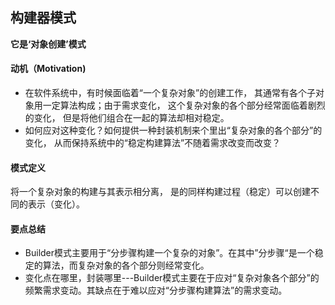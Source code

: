 ## 构建器模式

**它是‘对象创建’模式**

#### 动机（Motivation)

* 在软件系统中，有时候面临着“一个复杂对象”的创建工作， 其通常有各个子对象用一定算法构成；由于需求变化， 这个复杂对象的各个部分经常面临着剧烈的变化， 但是将他们组合在一起的算法却相对稳定。
* 如何应对这种变化？如何提供一种封装机制来个里出“复杂对象的各个部分”的变化， 从而保持系统中的“稳定构建算法”不随着需求改变而改变？

#### 模式定义

将一个复杂对象的构建与其表示相分离， 是的同样构建过程（稳定）可以创建不同的表示（变化）。



#### 要点总结

* Builder模式主要用于“分步骤构建一个复杂的对象”。在其中”分步骤“是一个稳定的算法，而复杂对象的各个部分则经常变化。
* 变化点在哪里，封装哪里---Builder模式主要在于应对“复杂对象各个部分”的频繁需求变动。其缺点在于难以应对“分步骤构建算法”的需求变动。



